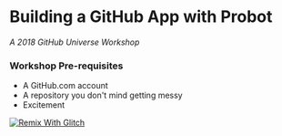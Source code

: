 # Building a GitHub App with Probot

_A 2018 GitHub Universe Workshop_

### Workshop Pre-requisites

- A GitHub.com account
- A repository you don't mind getting messy
- Excitement

[![Remix With Glitch](https://cdn.glitch.com/2703baf2-b643-4da7-ab91-7ee2a2d00b5b%2Fremix-button.svg)](https://glitch.com/edit/#!/remix/probot-workshop)
